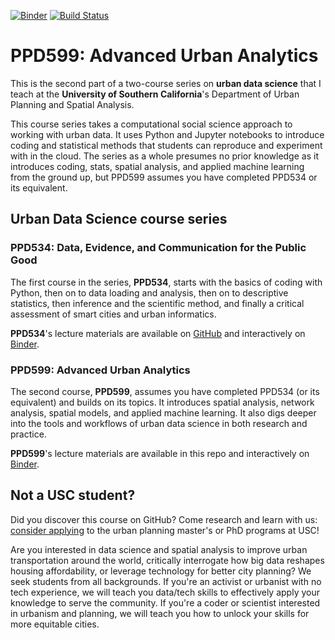 [![Binder](https://mybinder.org/badge_logo.svg)](https://mybinder.org/v2/gh/gboeing/ppd599/master?urlpath=lab)
[![Build Status](https://github.com/gboeing/ppd599/workflows/tests/badge.svg?branch=master)](https://github.com/gboeing/ppd599/actions?query=workflow%3A%22tests%22)


# PPD599: Advanced Urban Analytics

This is the second part of a two-course series on **urban data science** that I teach at the **University of Southern California**'s Department of Urban Planning and Spatial Analysis.

This course series takes a computational social science approach to working with urban data. It uses Python and Jupyter notebooks to introduce coding and statistical methods that students can reproduce and experiment with in the cloud. The series as a whole presumes no prior knowledge as it introduces coding, stats, spatial analysis, and applied machine learning from the ground up, but PPD599 assumes you have completed PPD534 or its equivalent.


## Urban Data Science course series

### PPD534: Data, Evidence, and Communication for the Public Good

The first course in the series, **PPD534**, starts with the basics of coding with Python, then on to data loading and analysis, then on to descriptive statistics, then inference and the scientific method, and finally a critical assessment of smart cities and urban informatics.

**PPD534**'s lecture materials are available on [GitHub](https://github.com/gboeing/ppd534) and interactively on [Binder](https://mybinder.org/v2/gh/gboeing/ppd534/master).


### PPD599: Advanced Urban Analytics

The second course, **PPD599**, assumes you have completed PPD534 (or its equivalent) and builds on its topics. It introduces spatial analysis, network analysis, spatial models, and applied machine learning. It also digs deeper into the tools and workflows of urban data science in both research and practice.

**PPD599**'s lecture materials are available in this repo and interactively on [Binder](https://mybinder.org/v2/gh/gboeing/ppd599/master).


## Not a USC student?

Did you discover this course on GitHub? Come research and learn with us: [consider applying](https://geoffboeing.com/lab/) to the urban planning master's or PhD programs at USC!

Are you interested in data science and spatial analysis to improve urban transportation around the world, critically interrogate how big data reshapes housing affordability, or leverage technology for better city planning? We seek students from all backgrounds. If you're an activist or urbanist with no tech experience, we will teach you data/tech skills to effectively apply your knowledge to serve the community. If you're a coder or scientist interested in urbanism and planning, we will teach you how to unlock your skills for more equitable cities.
